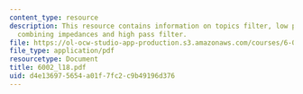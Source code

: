 ```yaml
---
content_type: resource
description: This resource contains information on topics filter, low pass filter,
  combining impedances and high pass filter.
file: https://ol-ocw-studio-app-production.s3.amazonaws.com/courses/6-002-circuits-and-electronics-spring-2007/d4e136975654a01f7fc2c9b49196d376_6002_l18.pdf
file_type: application/pdf
resourcetype: Document
title: 6002_l18.pdf
uid: d4e13697-5654-a01f-7fc2-c9b49196d376
---
```

